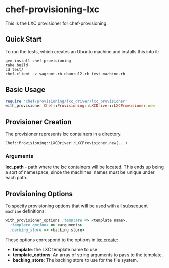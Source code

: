 # chef-provisioning-lxc

This is the LXC provisioner for chef-provisioning.

## Quick Start

To run the tests, which creates an Ubuntu machine and installs this into it:

```
gem install chef-provisioning
rake build
cd test/
chef-client -z vagrant.rb ubuntu12.rb test_machine.rb
```

## Basic Usage

```ruby
require 'chef/provisioning/lxc_driver/lxc_provisioner'
with_provisioner Chef::Provisioning::LXCDriver::LXCProvisioner.new
```

## Provisioner Creation

The provisioner represents lxc containers in a directory.

`Chef::Provisioning::LXCDriver::LXCProvisioner.new(...)`

### Arguments

**lxc_path** - path where the lxc containers will be located.  This ends up being a sort of namespace, since the machines' names must be unique under each path.

## Provisioning Options

To specify provisioning options that will be used with all subsequent `machine` definitions:

```ruby
with_provisioner_options :template => <template name>,
  :template_options => <arguments>
  :backing_store => <backing store>
```

These options correspond to the options in [lxc create](https://qa.linuxcontainers.org/master/current/doc/man/lxc-create.1.html):

* **template**: the LXC template name to use.
* **template_options**: An array of string arguments to pass to the template.
* **backing_store**: The backing store to use for the file system.

